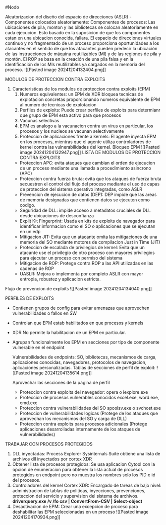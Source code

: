 #Nodo

   Aleatorizacion del diseño del espacio de direcciones (ASLR)
	- Componentes colocados aleatoriamente: Componentes de procesos: Las ubicaciones de pila, monton y las bibliotecas se colocan aleatoriamente en cada ejecucion. Esto basado en la suposicion de que los componentes estan en una ubicacion conocida, fallara.
	  El espacio de direcciones virtuales continuo y no fragmentado de un proceso proporciona oportunidades a los atacantes en el sentido de que los atacantes pueden predecir la ubicación de las instrucciones de máquina reutilizables (MI) y de las regiones de pila y montón.
	  El ROP se basa en la creación de una pila falsa y en la identificación de los MIs reutilizables ya cargados en la memoria del proceso.
 ![[Pasted image 20241204132404.png]]



MODULOS DE PROTECCION CONTRA EXPLOITS
1. Caracteristicas de los modulos de proteccion contra exploits (EPM)
	1. Numeros equivalentes: un EPM de XDR bloquea tecnicas de explotacion concretas proporcionando numeros equivalente de EPM al numero de tecnicas de explotacion
	2. Perfiles de exploits: Puede crear perfiles de exploits para determianr que grupo de EPM esta activo para que procesos
	3. Vacunas selectivas
	4. EPM es analogo a la vacunacion contra un virus en particular, los procesos y los nucleos se vacunan selectivamente
	5. Proteccion de aplicaciones frente a kernels: El agente inyecta EPM en los procesos, mientras que el agente utiliza controladores de kernel contra las vulnerabilidades del kernel.
	Bloqueo EPM ![[Pasted image 20241204132947.png]]
	LISTA DE MODULOS DE PROTECCION CONTRA EXPLOITS
	- Proteccion APC: evita ataques que cambian el orden de ejecucion de un proceso mediante una llamada a procedimiento asincrono (APC)
	- Proteccion contra fuerza bruta: evita que los ataques de fuerza bruta secuestren el control del flujo del proceso mediante el uso de capas de proteccion del sistema operativo integradas, como ASLR
	- Prevencion de ejecucion de datos (DEP): DEP impide que las areas de memoria designadas que contienen datos se ejecuten como codigo.
	- Seguridad de DLL: impide acceso a metadatos cruciales de DLL desde ubicaciones de desconfianza
	- Explit Kit Fingerprint: Usada en kits de exploits de navegador para identificar informacion como el SO o aplicaciones que se ejecutan en un edp
	- Mitigacion JIT: Evita que un atacante omita las mitigaciones de una memoria del SO mediante motores de compilacion Just in Time (JIT)
	- Proteccion de escalada de privilegios de kernel: Evita que un atacante use el privilegio de otro proceso con mayores privilegios para ejecutar un proceso con permiso del sistema
	- Mitigacion de ROP: Protege contra ROP a las API utilizadas en las cadenas de ROP
	- UASLR: Mejora o implementa por completo ASLR con mayor entropia, robustez y aplicacion estricta.
	
Flujo de prevencion de exploits
	![[Pasted image 20241204134040.png]]
	

PERFILES DE EXPLOITS
- Contienen grupos de config para evitar amenazas que aprovechen vulnerabilidades o fallos en SW
- Controlan que EPM estab habilitados en que procesos y kernels
- XDR No permite la habilitacion de un EPM en particular.
- Agrupan funcionalmente los EPM en secciones por tipo de componente vulnerable en el endpoint

	Vulnerabilidades de endpoints: SO, bibliotecas, mecanismos de carga, aplicaciones conocidas, navegadores, protocolos de navegacion, aplicaciones personalizadas.
	Tablas de secciones de perfil de exploit: ![[Pasted image 20241204135614.png]]

	Aprovechar las secciones de la pagina de perfil
	- Proteccion contra exploits del navegador: opera o iexplore.exe
	- Proteccion de procesos vulnerables conocidos excel.exe, word.exe, cmd.exe
	- Proteccion contra vulnerabilidades del SO spoolsv.exe o svchost.exe
	- Proteccion de vulnerabilidades logicas (Protege de los ataques que aprovechan los mecanismos del SO y carga de DLL)
	- Proteccion contra exploits para procesos adicionales (Protege aplicaciones desarrolladas internamente de los ataques de vulnerabilidades)


TRABAJAR CON PROCESOS PROTEGIDOS
1. DLL inyectadas: Process Explorer Sysinternals Suite obtiene una lista de archivos dll inyectados por cortex XDR
2. Obtener lista de procesos protegidos: Se usa aplicacion Cytool con la opcion de enumeracion para obtener la lista actual de procesos protegidos en endpoint pero no muestra los nombres solo los PID o id del procesos.
3. Controladores del kernel Cortex XDR: Encargado de tareas de bajo nivel: administracion de tablas de politicas, inyecciones, prevenciones, proteccion del servicio y supervision del sistema de archivos.  **driverquery.exe /v /fo csv | ConvertFrom-CSV | Select-object**
4. Desactivacion de EPM: Crear una excepcion de proceso para deshabilitar las EPM seleccionadas en un proceso
   ![[Pasted image 20241204170934.png]]
